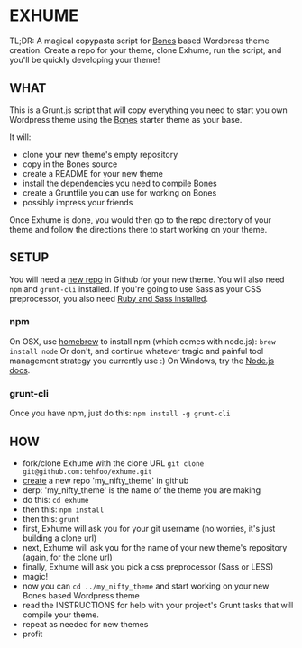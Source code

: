EXHUME  
==========
TL;DR: A magical copypasta script for [Bones][bones_link] based Wordpress theme creation.  Create a repo for your theme, clone Exhume, run the script, and you'll be quickly developing your theme!

## WHAT

This is a Grunt.js script that will copy everything you need to start you own Wordpress theme using the [Bones][bones_link] starter theme as your base.

It will:  
- clone your new theme's empty repository
- copy in the Bones source
- create a README for your new theme
- install the dependencies you need to compile Bones
- create a Gruntfile you can use for working on Bones
- possibly impress your friends

Once Exhume is done, you would then go to the repo directory of your theme and follow the directions there to start working on your theme.

## SETUP
You will need a [new repo][create_link] in Github for your new theme.  You will also need `npm` and `grunt-cli` installed.  If you're going to use Sass as your CSS preprocessor, you also need [Ruby and Sass installed][grunt_sass_link].

### npm

On OSX, use [homebrew][brew_link] to install npm (which comes with node.js): `brew install node`  Or don't, and continue whatever tragic and painful tool management strategy you currently use :) On Windows, try the [Node.js docs][node_windows].

### grunt-cli

Once you have npm, just do this: `npm install -g grunt-cli`

## HOW
- fork/clone Exhume with the clone URL `git clone git@github.com:tehfoo/exhume.git`
- [create][create_link] a new repo 'my_nifty_theme' in github
- derp: 'my_nifty_theme' is the name of the theme you are making 
- do this: `cd exhume`
- then this: `npm install`
- then this: `grunt`
- first, Exhume will ask you for your git username (no worries, it's just building a clone url)
- next, Exhume will ask you for the name of your new theme's repository (again, for the clone url)
- finally, Exhume will ask you pick a css preprocessor (Sass or LESS)
- magic!
- now you can `cd ../my_nifty_theme` and start working on your new Bones based Wordpress theme
- read the INSTRUCTIONS for help with your project's Grunt tasks that will compile your theme.
- repeat as needed for new themes
- profit

[bones_link]: https://github.com/eddiemachado/bones
[create_link]: https://github.com/new
[node_windows]: https://npmjs.org/doc/README.html#Windows-Computers
[brew_link]: http://brew.sh
[grunt_sass_link]: https://github.com/gruntjs/grunt-contrib-sass#sass-task